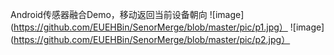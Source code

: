 Android传感器融合Demo，移动返回当前设备朝向
![image](https://github.com/EUEHBin/SenorMerge/blob/master/pic/p1.jpg） ![image](https://github.com/EUEHBin/SenorMerge/blob/master/pic/p2.jpg）
